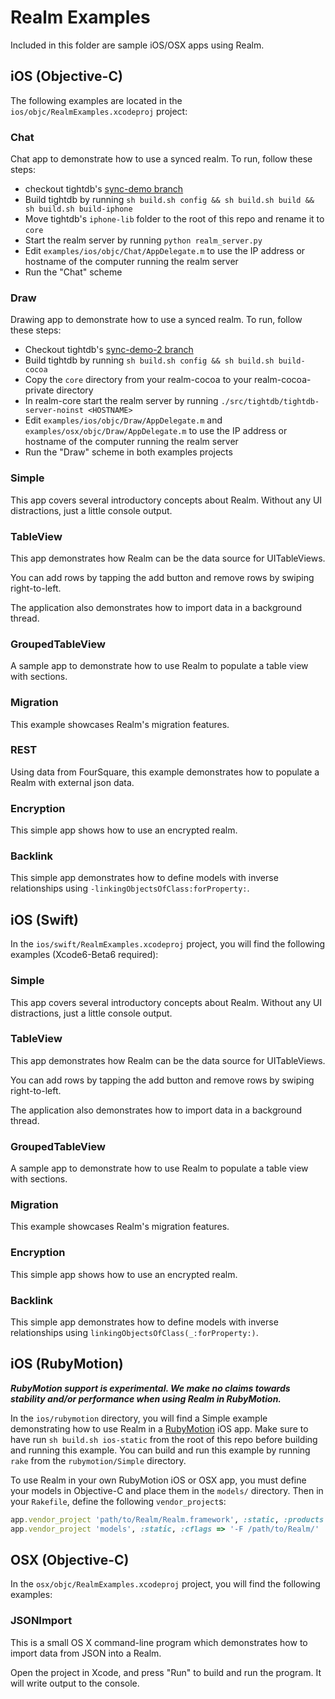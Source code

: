 # Realm Examples

Included in this folder are sample iOS/OSX apps using Realm.

## iOS (Objective-C)

The following examples are located in the `ios/objc/RealmExamples.xcodeproj` project:

### Chat

Chat app to demonstrate how to use a synced realm. To run, follow these steps:

* checkout tightdb's [sync-demo branch](https://github.com/tightdb/tightdb/tree/sync-demo)
* Build tightdb by running `sh build.sh config && sh build.sh build && sh build.sh build-iphone`
* Move tightdb's `iphone-lib` folder to the root of this repo and rename it to `core`
* Start the realm server by running `python realm_server.py`
* Edit `examples/ios/objc/Chat/AppDelegate.m` to use the IP address or hostname of the computer running the realm server
* Run the "Chat" scheme

### Draw

Drawing app to demonstrate how to use a synced realm. To run, follow these steps:

* Checkout tightdb's [sync-demo-2 branch](https://github.com/tightdb/tightdb/tree/sync-demo-2)
* Build tightdb by running `sh build.sh config && sh build.sh build-cocoa`
* Copy the `core` directory from your realm-cocoa to your realm-cocoa-private directory
* In realm-core start the realm server by running `./src/tightdb/tightdb-server-noinst <HOSTNAME>`
* Edit `examples/ios/objc/Draw/AppDelegate.m` and `examples/osx/objc/Draw/AppDelegate.m` to use the IP address or hostname of the computer running the realm server
* Run the "Draw" scheme in both examples projects

### Simple

This app covers several introductory concepts about Realm. Without any UI distractions, just a little console output.

### TableView

This app demonstrates how Realm can be the data source for UITableViews.

You can add rows by tapping the add button and remove rows by swiping right-to-left.

The application also demonstrates how to import data in a background thread.

### GroupedTableView

A sample app to demonstrate how to use Realm to populate a table view with sections.

### Migration

This example showcases Realm's migration features.

### REST

Using data from FourSquare, this example demonstrates how to populate a Realm with external json data.

### Encryption

This simple app shows how to use an encrypted realm.

### Backlink

This simple app demonstrates how to define models with inverse relationships using `-linkingObjectsOfClass:forProperty:`.

## iOS (Swift)

In the `ios/swift/RealmExamples.xcodeproj` project, you will find the following examples (Xcode6-Beta6 required):

### Simple

This app covers several introductory concepts about Realm. Without any UI distractions, just a little console output.

### TableView

This app demonstrates how Realm can be the data source for UITableViews.

You can add rows by tapping the add button and remove rows by swiping right-to-left.

The application also demonstrates how to import data in a background thread.

### GroupedTableView

A sample app to demonstrate how to use Realm to populate a table view with sections.

### Migration

This example showcases Realm's migration features.

### Encryption

This simple app shows how to use an encrypted realm.

### Backlink

This simple app demonstrates how to define models with inverse relationships using `linkingObjectsOfClass(_:forProperty:)`.

## iOS (RubyMotion)

***RubyMotion support is experimental. We make no claims towards stability and/or performance when using Realm in RubyMotion.***

In the `ios/rubymotion` directory, you will find a Simple example demonstrating how to use Realm in a [RubyMotion](http://www.rubymotion.com) iOS app. Make sure to have run `sh build.sh ios-static` from the root of this repo before building and running this example. You can build and run this example by running `rake` from the `rubymotion/Simple` directory.

To use Realm in your own RubyMotion iOS or OSX app, you must define your models in Objective-C and place them in the `models/` directory. Then in your `Rakefile`, define the following `vendor_project`s:

```ruby
app.vendor_project 'path/to/Realm/Realm.framework', :static, :products => ['Realm'], :force_load => false
app.vendor_project 'models', :static, :cflags => '-F /path/to/Realm/'
```

## OSX (Objective-C)

In the `osx/objc/RealmExamples.xcodeproj` project, you will find the following examples:

### JSONImport

This is a small OS X command-line program which demonstrates how to import data from JSON into a Realm.

Open the project in Xcode, and press "Run" to build and run the program. It will write output to the console.
